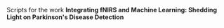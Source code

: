 Scripts for the work **Integrating fNIRS and Machine Learning: Shedding Light on Parkinson's Disease Detection**
